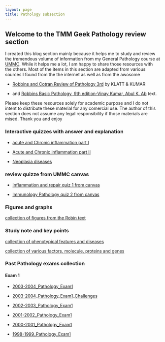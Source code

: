 ```yaml
---
layout: page
title: Pathology subsection
---
```


## Welcome to the TMM Geek Pathology review section

I created this blog section mainly because it helps me to study and review the tremendous volume of information from my General 
Pathology course at [UMMC](https://www.umc.edu). While it helps me a lot, I am happy to share those resources with the others. Most of the items in this section are adapted from various sources I found from the the internet as well as from the awosome 

* [Robbins and Cotran Review of Pathology 3rd](http://www.amazon.com/Robbins-Cotran-Review-Pathology-ebook/dp/B004HD4UAM/ref=mt_kindle?_encoding=UTF8&me=) by KLATT & KUMAR 

* and [Robbins Basic Pathology, 9th edition-Vinay Kumar, Abul K. Ab](http://www.amazon.com/Robbins-Basic-Pathology-STUDENT-CONSULT/dp/1437717810) text. 

Please keep these resources solely for academic purpose and I do not intent to distribute these material for any comercial use. The 
author of this section does not assume any legal responsibility if those materials are mised. Thank you and enjoy 


### Interactive quizzes with answer and explanation

* [acute and Chronic inflammation part I](https://dl.dropboxusercontent.com/u/49272502/test/index.html)

* [Acute and Chronic inflammation part II](https://dl.dropboxusercontent.com/u/49272502/pathology%20quiz%20slide%202015%20fall/quiz%202/index.html)

* [Neoplasia diseases](https://dl.dropboxusercontent.com/u/49272502/pathology%20quiz%20slide%202015%20fall/Neoplasia/index.html)

### review quizze from UMMC canvas

* [Inflammation and repair quiz 1 from canvas](http://jizongl.github.io/pathology/2015/09/06/pathology-quiz-1/)

* [Immunology Pathology quiz 2 from canvas](http://jizongl.github.io/pathology/2015/09/06/pathology-quiz-2/)


### Figures and graphs

[collection of figures from the Robin text](http://jizongl.github.io/pathology/2015/09/04/pathology-review-4/)

### Study note and key points

[collection of phenotypical features and diseases](http://jizongl.github.io/pathology/2015/09/04/pathology-review-2/)

[collection of various factors, molecule, proteins and genes](http://jizongl.github.io/pathology/2015/09/04/pathology-review-1/)

### Past Pathology exams collection

#### Exam 1

* [2003-2004_Pathology_Exam1](/assets/pathology/test1/pastexams/exam1/2003-2004_Pathology_Exam1.pdf)

* [2003-2004_Pathology_Exam1_Challenges](/assets/pathology/test1/pastexams/exam1/2003-2004_Pathology_Exam1_Challenges.pdf)

* [2002-2003_Pathology_Exam1](/assets/pathology/test1/pastexams/exam1/2002-2003_Pathology_Exam1.pdf)

* [2001-2002_Pathology_Exam1](/assets/pathology/test1/pastexams/exam1/2001-2002_Pathology_Exam1.pdf)

* [2000-2001_Pathology_Exam1](/assets/pathology/test1/pastexams/exam1/2000-2001_Pathology_Exam1.pdf)

* [1998-1999_Pathology_Exam1](/assets/pathology/test1/pastexams/exam1/1998-1999_Pathology_Exam1.pdf)


